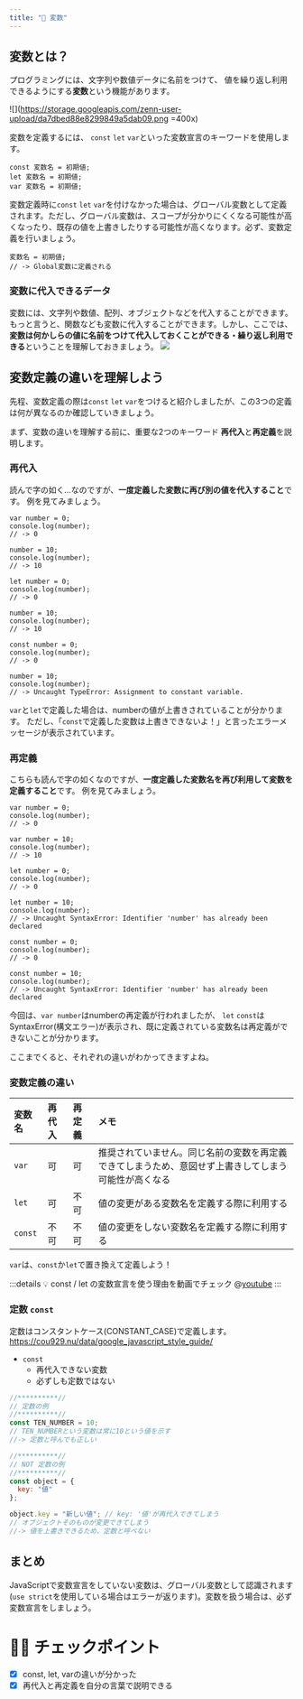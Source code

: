 ```yaml
---
title: "🔰 変数"
---
```

## 変数とは？
プログラミングには、文字列や数値データに名前をつけて、
値を繰り返し利用できるようにする**変数**という機能があります。

![](https://storage.googleapis.com/zenn-user-upload/da7dbed88e8299849a5dab09.png =400x)

変数を定義するには、 `const` `let` `var`といった変数宣言のキーワードを使用します。

```javascript:OK例
const 変数名 = 初期値;
let 変数名 = 初期値;
var 変数名 = 初期値;
```

変数定義時に`const` `let` `var`を付けなかった場合は、グローバル変数として定義されます。ただし、グローバル変数は、スコープが分かりにくくなる可能性が高くなったり、既存の値を上書きしたりする可能性が高くなります。必ず、変数定義を行いましょう。

```javascript:NG例
変数名 = 初期値;
// -> Global変数に定義される
```

### 変数に代入できるデータ
変数には、文字列や数値、配列、オブジェクトなどを代入することができます。
もっと言うと、関数なども変数に代入することができます。しかし、ここでは、**変数は何かしらの値に名前をつけて代入しておくことができる・繰り返し利用できる**ということを理解しておきましょう。
![](https://storage.googleapis.com/zenn-user-upload/e21f049d54e18eb8e57bcb86.png)

## 変数定義の違いを理解しよう
先程、変数定義の際は`const` `let` `var`をつけると紹介しましたが、この3つの定義は何が異なるのか確認していきましょう。

まず、変数の違いを理解する前に、重要な2つのキーワード
**再代入**と**再定義**を説明します。

### 再代入
読んで字の如く...なのですが、**一度定義した変数に再び別の値を代入すること**です。
例を見てみましょう。

```js:再代入(var)
var number = 0;
console.log(number);
// -> 0

number = 10;
console.log(number);
// -> 10
```

```js:再代入(let)
let number = 0;
console.log(number);
// -> 0

number = 10;
console.log(number);
// -> 10
```

```js:再代入(const)
const number = 0;
console.log(number);
// -> 0

number = 10;
console.log(number);
// -> Uncaught TypeError: Assignment to constant variable.
```

`var`と`let`で定義した場合は、numberの値が上書きされていることが分かります。
ただし、「`const`で定義した変数は上書きできないよ！」と言ったエラーメッセージが表示されています。

### 再定義
こちらも読んで字の如くなのですが、**一度定義した変数名を再び利用して変数を定義すること**です。
例を見てみましょう。

```js:再定義.js(var)
var number = 0;
console.log(number);
// -> 0

var number = 10;
console.log(number);
// -> 10
```

```js:再定義.js(let)
let number = 0;
console.log(number);
// -> 0

let number = 10;
console.log(number);
// -> Uncaught SyntaxError: Identifier 'number' has already been declared
```

```js:再定義.js(const)
const number = 0;
console.log(number);
// -> 0

const number = 10;
console.log(number);
// -> Uncaught SyntaxError: Identifier 'number' has already been declared
```

今回は、`var number`はnumberの再定義が行われましたが、
`let` `const`はSyntaxError(構文エラー)が表示され、既に定義されている変数名は再定義ができないことが分かります。

ここまでくると、それぞれの違いがわかってきますよね。

### 変数定義の違い

|変数名|再代入|再定義|メモ|
|:--|:--|:--|:--|
|`var`|可|可|推奨されていません。同じ名前の変数を再定義できてしまうため、意図せず上書きしてしまう可能性が高くなる|
|`let`|可|不可|値の変更がある変数名を定義する際に利用する|
|`const`|不可|不可|値の変更をしない変数名を定義する際に利用する|

`var`は、`const`か`let`で置き換えて定義しよう！

:::details 💡 const / let の変数宣言を使う理由を動画でチェック
@[youtube](Km19WhJaBYg)
:::

### 定数 `const`
定数はコンスタントケース(CONSTANT_CASE)で定義します。
https://cou929.nu/data/google_javascript_style_guide/

- `const`
	- 再代入できない変数
	- 必ずしも定数ではない

```javascript
//**********//
// 定数の例
//**********//
const TEN_NUMBER = 10;
// TEN_NUMBERという変数は常に10という値を示す
//-> 定数と呼んでも正しい

//**********//
// NOT 定数の例
//**********//
const object = {
  key: "値"
};

object.key = "新しい値"; // key: '値'が再代入できてしまう
// オブジェクトそのものが変更できてしまう
//-> 値を上書きできるため、定数と呼べない
```

## まとめ
JavaScriptで変数宣言をしていない変数は、グローバル変数として認識されます(`use strict`を使用している場合はエラーが返ります)。変数を扱う場合は、必ず変数宣言をしましょう。

# 🧑‍💻 チェックポイント
- [x] const, let, varの違いが分かった
- [x] 再代入と再定義を自分の言葉で説明できる
